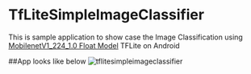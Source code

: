 # TfLiteSimpleImageClassifier
This is sample application to show case the Image Classification using [MobilenetV1_224_1.0 Float Model](https://arxiv.org/pdf/1704.04861.pdf) TFLite on Android

##App looks like below
![tflitesimpleimageclassifier](https://user-images.githubusercontent.com/1670297/40036503-6aa91862-5825-11e8-9c87-83b1bc3c812a.gif)

